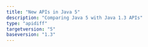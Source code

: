 ```yaml
---
title: "New APIs in Java 5"
description: "Comparing Java 5 with Java 1.3 APIs"
type: "apidiff"
targetversion: "5"
baseversion: "1.3"
---
```

